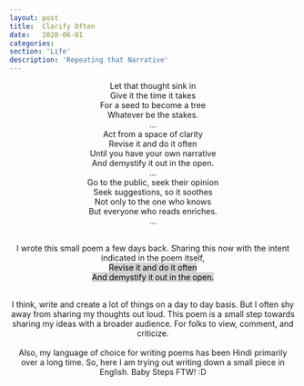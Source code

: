 ```yaml
---
layout: post
title:  Clarify Often
date:   2020-06-01
categories:
section: 'Life'
description: 'Repeating that Narrative'
---
```


<center>
<div>
Let that thought sink in
<br>
Give it the time it takes
<br>
For a seed to become a tree
<br>
Whatever be the stakes.
</div>
...

<div>
Act from a space of clarity
<br>
Revise it and do it often
<br>
Until you have your own narrative
<br>
And demystify it out in the open.
</div>
...

<div>
Go to the public, seek their opinion
<br>
Seek suggestions, so it soothes
<br>
Not only to the one who knows
<br>
But everyone who reads enriches.
</div>
...
<br>
<br>

I wrote this small poem a few days back. Sharing this now with the
intent 
indicated in the poem itself, 
<br>
<mark style="background-color: lightgrey">
Revise it and do it often
<br>
And demystify it out in the open.
</mark>
<br>
<br>

I think, write and create a lot of things on a day to day basis. But I often shy
away from sharing my thoughts out loud. This poem is a small step towards sharing my ideas with a broader audience. For
folks to view, comment, and criticize.
<br>
<br>
Also, my language of choice
for
writing poems has been Hindi primarily over a long time. So,
here I am trying out writing down a small piece in English. Baby Steps
FTW!
:D 
<br>

</center>
